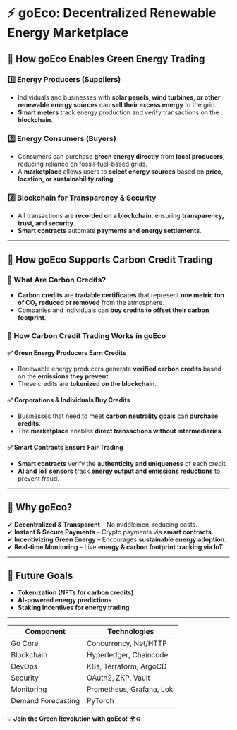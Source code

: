 # ⚡ goEco: Decentralized Renewable Energy Marketplace  

## 🔋 How goEco Enables Green Energy Trading  

### 1️⃣ Energy Producers (Suppliers)  
- Individuals and businesses with **solar panels, wind turbines, or other renewable energy sources** can **sell their excess energy** to the grid.  
- **Smart meters** track energy production and verify transactions on the **blockchain**.  

### 2️⃣ Energy Consumers (Buyers)  
- Consumers can purchase **green energy directly** from **local producers**, reducing reliance on fossil-fuel-based grids.  
- A **marketplace** allows users to **select energy sources** based on **price, location, or sustainability rating**.  

### 3️⃣ Blockchain for Transparency & Security  
- All transactions are **recorded on a blockchain**, ensuring **transparency, trust, and security**.  
- **Smart contracts** automate **payments and energy settlements**.  

---

## 🌿 How goEco Supports Carbon Credit Trading  

### 🔹 What Are Carbon Credits?  
- **Carbon credits** are **tradable certificates** that represent **one metric ton of CO₂ reduced or removed** from the atmosphere.  
- Companies and individuals can **buy credits to offset their carbon footprint**.  

### 🔹 How Carbon Credit Trading Works in goEco  

#### ✅ Green Energy Producers Earn Credits  
- Renewable energy producers generate **verified carbon credits** based on the **emissions they prevent**.  
- These credits are **tokenized on the blockchain**.  

#### ✅ Corporations & Individuals Buy Credits  
- Businesses that need to meet **carbon neutrality goals** can **purchase credits**.  
- The **marketplace** enables **direct transactions without intermediaries**.  

#### ✅ Smart Contracts Ensure Fair Trading  
- **Smart contracts** verify the **authenticity and uniqueness** of each credit.  
- **AI and IoT sensors** track **energy output and emissions reductions** to prevent fraud.  

---

## 🚀 Why goEco?  

✔ **Decentralized & Transparent** – No middlemen, reducing costs.  
✔ **Instant & Secure Payments** – Crypto payments via **smart contracts**.  
✔ **Incentivizing Green Energy** – Encourages **sustainable energy adoption**.  
✔ **Real-time Monitoring** – Live **energy & carbon footprint tracking via IoT**.  

---

## 🔮 Future Goals  
- **Tokenization (NFTs for carbon credits)**  
- **AI-powered energy predictions**  
- **Staking incentives for energy trading**  

---  



| Component    | Technologies                 |
|-------------|--------------------------------|
| Go Core      | Concurrency, Net/HTTP         |
| Blockchain   | Hyperledger, Chaincode        |
| DevOps       | K8s, Terraform, ArgoCD        |
| Security     | OAuth2, ZKP, Vault            |
| Monitoring   | Prometheus, Grafana, Loki     |
| Demand Forecasting | PyTorch |

💡 **Join the Green Revolution with goEco!** 🌍♻️  



